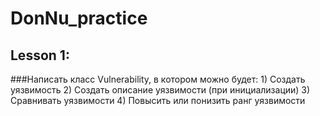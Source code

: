 # DonNu_practice
## Lesson 1: <br />
###Написать класс Vulnerability, в котором можно будет:
        1) Создать уязвимость
        2) Создать описание уязвимости (при инициализации)
        3) Сравнивать уязвимости
        4) Повысить или понизить ранг уязвимости